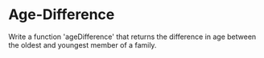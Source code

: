 # Age-Difference
Write a function 'ageDifference' that returns the difference in age between the oldest and youngest member of a family.

